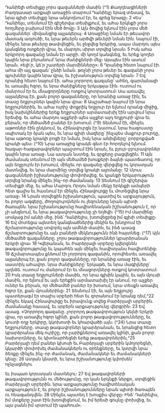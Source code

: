 
Դանիելի տեսիլքը չորս գազանների մասին
(^1) Քաղդեացիների Բաղդասար արքայի առաջին տարում Դանիելը երազ տեսավ, եւ նրա գլխի տեսիլքը նրա
անկողնում էր, եւ գրեց երազը։ 2 «Ես՝ Դանիելս, տեսնում էի գիշերվա տեսիլքում, եւ ահա երկնքի չորս հողմերը բախում
էին մեծ ծովը։ 3 Այն ծովից ելնում էին չորս մեծ գազաններ՝ միմյանցից այլակերպ։ 4 Առաջինը նման էր թեւավոր մատակ
առյուծի, եւ նրա թեւերն արծվի թեւերի նման էին. նայում էի, մինչեւ նրա թեւերը թափվեցին, եւ ջնջվեց երկրից, ապա
մարդու պես կանգնեց ոտքերի վրա, եւ մարդու սիրտ տրվեց նրան։ 5 Իսկ ահա երկրորդ գազանը նման էր արջի. մի կողմ
կանգնեց, եւ երեք կողեր կային նրա բերանում՝ նրա ժանիքների մեջ։ Այսպես էին ասում նրան. «Ելի՛ր, կե՛ր շատերի
մարմինները»։ 6 Դրանից հետո նայում էի. ահա մի այլ գազան՝ ընձի նման. թռչնի չորս թեւեր եւ գազանի չորս գլուխներ
կային նրա վրա, եւ իշխանություն տրվեց նրան։ 7 Եվ դրանից հետո նայում էի. ահա չորրորդ գազանը՝ ահեղ, զարմանալի
եւ առավել հզոր, եւ նրա ժանիքները երկաթյա էին. ուտում ու մանրում էր եւ մնացորդները ոտքով կոտրատում։ Սա
առավել այլակերպ էր, քան բոլոր գազանները, որ նրանից առաջ էին, եւ տասը եղջյուրներ կային նրա վրա։ 8 Ապշահար
նայում էի նրա եղջյուրներին, եւ ահա ուրիշ փոքրիկ եղջյուր էր ելնում դրանց միջից, իսկ նախկիններից երեք եղջյուրներ
արմատախիլ էին արվում նրա երեսից. եւ ահա մարդու աչքերի պես աչքեր այդ եղջյուրի վրա եւ բերան, որ մեծամեծ
բաներ էր խոսում։
(^9) Տեսնում էի, մինչեւ աթոռներ էին ընկնում, եւ Հինավուրցն էր նստում. նրա հագուստը սպիտակ էր ձյան պես, եւ նրա
գլխի մազերը՝ ինչպես մաքուր բուրդը, նրա աթոռը կրակի բոցի էր նման, իսկ նրա անիվները՝ բորբոքված կրակի պես։
(^10) Նրա առաջից կրակե գետ էր հորդելով ելնում. հազար-հազարավորներ պաշտում էին նրան, եւ բյուր-բյուրավորներ
կային նրա առաջ։ Նա ատյան նստեց, եւ գրքերը բացվեցին։ 11 Այն ժամանակ տեսնում էի այն մեծամեծ խոսքերի ձայնի
պատճառով, որ այն եղջյուրն էր խոսում, մինչեւ որ գազանը վերցվեց ու կորստյան մատնվեց, եւ նրա մարմինը տրվեց
կրակի այրմանը։ 12 Մյուս գազանների իշխանությունը փոփոխվեց, եւ կյանքի երկարություն տրվեց նրանց մինչեւ ինչ-որ
ժամանակ։ 13 Տեսնում էի գիշերվա տեսիլքի մեջ, եւ ահա Մարդու Որդու նման մեկը երկնքի ամպերի հետ գալիս եւ
հասնում էր մինչեւ Հինավուրցը եւ մոտեցվեց նրա առաջ։ 14 Նրան տրվեցին իշխանություն, պատիվ եւ արքայություն, եւ
բոլոր ազգերը, ժողովուրդներն ու լեզուները նրան պիտի ծառայեն. նրա իշխանությունը հավիտենական իշխանություն
է, որ չի անցնում, եւ նրա թագավորությունը չի եղծվի։
(^15) Իմ մարմինը սոսկաց իմ անձի մեջ. ինձ՝ Դանիելիս, խռովեցրեց իմ գլխի տեսիլքը։ 16 Եվ մոտեցա այնտեղ
կանգնածներից մեկին եւ խնդրում էի ճշմարտությունը սովորել այն ամենի մասին, եւ ինձ ասաց ճշմարտությունը եւ այն
բաների մեկնությունն ինձ հայտնեց։
(^17) Այն մեծամեծ գազանները. չորս թագավորություններ կբարձրանան երկրի վրա։ 18 Կվերանան, եւ Բարձրյալի
սրբերը կվերցնեն թագավորությունը եւ կպահեն այն մինչեւ հավիտյանս հավիտենից։ 19 Ճշմարտապես քննում էի չորրորդ
գազանին, որովհետեւ առավել այլակերպ էր, քան բոլոր գազանները, որ նրանից առաջ էին, եւ սաստիկ ահավոր. նրա
ժանիքները՝ երկաթե, եւ նրա մագիլները՝ պղնձե. ուտում ու մանրում էր եւ մնացորդները ոտքով կոտրատում։ 20 Իսկ տասը
եղջյուրների մասին, որ նրա գլխին կային, եւ այն մյուսի մասին, որ ելնում եւ այն երեքին արմատախիլ էր անում, որ աչքեր
ուներ եւ բերան, որ մեծամեծ բաներ էր խոսում, նրա տեսքն առավել հզոր էր, քան մյուսներինը։ 21 Տեսնում էի, եւ այն
եղջյուրը պատերազմ էր տալիս սրբերի հետ եւ զորանում էր նրանց դեմ,^22 մինչեւ եկավ Հինավուրցը եւ իրավունք տվեց
Բարձրյալի սրբերին. ժամանակը հասավ, եւ սրբերն արքայությունը վերցրին։ 23 Եվ ասաց. «Չորրորդ գազանը. չորրորդ
թագավորություն կելնի երկրի վրա, որ առավել հզոր կլինի, քան բոլոր թագավորությունները, եւ կուտի ողջ երկիրը,
կկոխոտի եւ կհարվածի այն։
(^24) Նրա տասը եղջյուրները. տասը թագավորներ կբարձրանան, եւ նրանցից հետո կբարձրանա մեկ ուրիշը, որ
չարիքներով առավել կլինի, քան բոլոր նախորդները, եւ կխոնարհեցնի երեք թագավորներին,^25 Բարձրյալի դեմ բաներ
կխոսի եւ Բարձրյալի սրբերին կմոլորեցնի, կկարծի փոփոխել ժամանակներն ու օրենքները, եւ կտրվի նրա ձեռքը մինչեւ
ինչ-որ ժամանակ, ժամանակներ եւ ժամանակների կեսը։ 26 Ատյան կնստի, եւ նրա իշխանությունը կփոխեն՝ ոչնչացնելու


եւ իսպառ կորստյան մատնելու։ 27 Եվ թագավորների թագավորությունն ու մեծությունը, որ կան երկնքի ներքո, տրվեցին
Բարձրյալի սրբերին. նրա արքայությունը հավիտենական արքայություն է, եւ բոլոր իշխանությունները նրան պիտի
ծառայեն ու հնազանդվեն։ 28 Մինչեւ այստեղ է խոսքիս վերջը։ Ինձ՝ Դանիելիս, իմ մտքերը շատ էին խռովեցնում, եւ իմ
երեսի գույնը փոխվեց, եւ այս բանն իմ սրտում էի պահում»։
